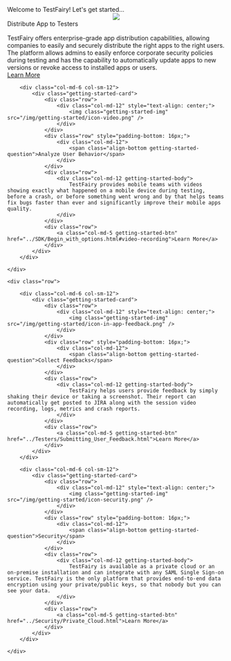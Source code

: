 <div>
	<div class="getting-started-title">Welcome to TestFairy! Let's get started...</div>
	<div class="row">
		<div class="col-md-6 col-sm-12">
			<div class="getting-started-card">
				<div class="row">
					<div class="col-md-12" style="text-align: center;">
						<img class="getting-started-img" src="/img/getting-started/icon-app-distribution.png" />
					</div>
				</div>
				<div class="row" style="padding-bottom: 16px;">
					<div class="col-md-12">
						<span class="align-bottom getting-started-question">Distribute App to Testers</span>
					</div>
				</div>
				<div class="row">
					<div class="col-md-12 getting-started-body">
						TestFairy offers enterprise-grade app distribution capabilities, allowing companies to easily and securely distribute the right apps to the right users. The platform allows admins to easily enforce corporate security policies during testing and has the capability to automatically update apps to new versions or revoke access to installed apps or users.
					</div>
				</div>
				<div class="row">
					<a class="col-md-5 getting-started-btn" href="../App_Distribution/Distributing_Your_Apps.html">Learn More</a>
				</div>
			</div>
		</div>

		<div class="col-md-6 col-sm-12">
			<div class="getting-started-card">
				<div class="row">
					<div class="col-md-12" style="text-align: center;">
						<img class="getting-started-img" src="/img/getting-started/icon-video.png" />
					</div>
				</div>
				<div class="row" style="padding-bottom: 16px;">
					<div class="col-md-12">
						<span class="align-bottom getting-started-question">Analyze User Behavior</span>
					</div>
				</div>
				<div class="row">
					<div class="col-md-12 getting-started-body">
						TestFairy provides mobile teams with videos showing exactly what happened on a mobile device during testing, before a crash, or before something went wrong and by that helps teams fix bugs faster than ever and significantly improve their mobile apps quality.
					</div>
				</div>
				<div class="row">
					<a class="col-md-5 getting-started-btn" href="../SDK/Begin_with_options.html#video-recording">Learn More</a>
				</div>
			</div>
		</div>

	</div>

	<div class="row">

		<div class="col-md-6 col-sm-12">
			<div class="getting-started-card">
				<div class="row">
					<div class="col-md-12" style="text-align: center;">
						<img class="getting-started-img" src="/img/getting-started/icon-in-app-feedback.png" />
					</div>
				</div>
				<div class="row" style="padding-bottom: 16px;">
					<div class="col-md-12">
						<span class="align-bottom getting-started-question">Collect Feedbacks</span>
					</div>
				</div>
				<div class="row">
					<div class="col-md-12 getting-started-body">
						TestFairy helps users provide feedback by simply shaking their device or taking a screenshot. Their report can automatically get posted to JIRA along with the session video recording, logs, metrics and crash reports.
					</div>
				</div>
				<div class="row">
					<a class="col-md-5 getting-started-btn" href="../Testers/Submitting_User_Feedback.html">Learn More</a>
				</div>
			</div>
		</div>

		<div class="col-md-6 col-sm-12">
			<div class="getting-started-card">
				<div class="row">
					<div class="col-md-12" style="text-align: center;">
						<img class="getting-started-img" src="/img/getting-started/icon-security.png" />
					</div>
				</div>
				<div class="row" style="padding-bottom: 16px;">
					<div class="col-md-12">
						<span class="align-bottom getting-started-question">Security</span>
					</div>
				</div>
				<div class="row">
					<div class="col-md-12 getting-started-body">
						TestFairy is available as a private cloud or an on-premise installation and can integrate with any SAML Single Sign-on service. TestFairy is the only platform that provides end-to-end data encryption using your private/public keys, so that nobody but you can see your data.
					</div>
				</div>
				<div class="row">
					<a class="col-md-5 getting-started-btn" href="../Security/Private_Cloud.html">Learn More</a>
				</div>
			</div>
		</div>

	</div>

</div>

<style>.page-header, .suggest-edit-container, .was-doc-helpful {display: none !important;}</style>
<script src="https://ajax.googleapis.com/ajax/libs/webfont/1.4.7/webfont.js" type="text/javascript"></script>
<script type="text/javascript">WebFont.load({  google: {    families: ["Inconsolata:400,700","Lato:100,100italic,300,300italic,400,400italic,700,700italic,900,900italic","Roboto:100,100italic,300,300italic,regular,italic,500,500italic,700,700italic,900","Playfair Display:regular,italic","Roboto Slab:regular,700"]  }});</script>
